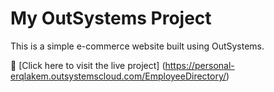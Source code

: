 # My OutSystems Project

This is a simple e-commerce website built using OutSystems.

🔗 [Click here to visit the live project] (https://personal-erqlakem.outsystemscloud.com/EmployeeDirectory/)
